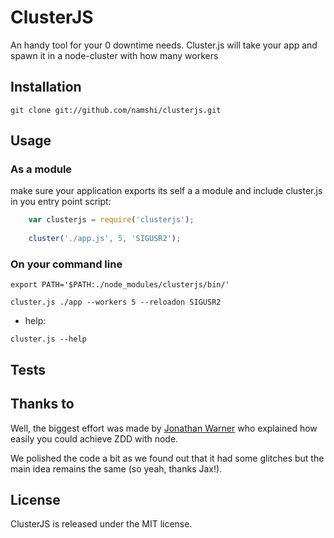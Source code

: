 # ClusterJS
An handy tool for your 0 downtime needs.
Cluster.js will take your app and spawn it in a node-cluster with how many workers

## Installation
```
git clone git://github.com/namshi/clusterjs.git
```

## Usage

### As a module
make sure your application exports its self a a module and include cluster.js in you entry point script:

```javascript
    var clusterjs = require('clusterjs');
    
    cluster('./app.js', 5, 'SIGUSR2');
```

### On your command line

```
export PATH='$PATH:./node_modules/clusterjs/bin/'

cluster.js ./app --workers 5 --reloadon SIGUSR2

```
* help:
```
cluster.js --help
```

## Tests

## Thanks to

Well, the biggest effort was made by
[Jonathan Warner](http://jaxbot.me/articles/zero_downtime_nodejs_reloads_with_clusters_7_5_2013)
who explained how easily you could achieve ZDD
with node.

We polished the code a bit as we found out
that it had some glitches but the main idea remains
the same (so yeah, thanks Jax!).

## License

ClusterJS is released under the MIT license.

